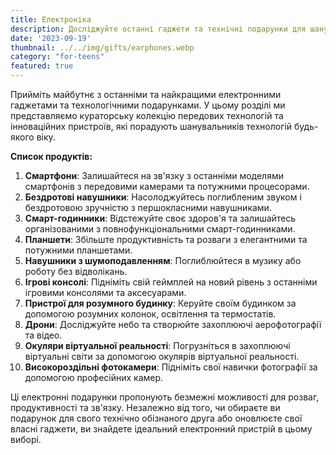 ```yaml
---
title: Електроніка
description: Досліджуйте останні гаджети та технічні подарунки для шанувальників технологій.
date: '2023-09-19'
thumbnail: ../../img/gifts/earphones.webp
category: "for-teens"
featured: true
---
```

Прийміть майбутнє з останніми та найкращими електронними гаджетами та технологічними подарунками. У цьому розділі ми представляємо кураторську колекцію передових технологій та інноваційних пристроїв, які порадують шанувальників технологій будь-якого віку.

**Список продуктів:**
1. **Смартфони**: Залишайтеся на зв'язку з останніми моделями смартфонів з передовими камерами та потужними процесорами.
2. **Бездротові навушники**: Насолоджуйтесь поглибленим звуком і бездротовою зручністю з першокласними навушниками.
3. **Смарт-годинники**: Відстежуйте своє здоров'я та залишайтесь організованими з повнофункціональними смарт-годинниками.
4. **Планшети**: Збільште продуктивність та розваги з елегантними та потужними планшетами.
5. **Навушники з шумоподавленням**: Поглиблюйтеся в музику або роботу без відволікань.
6. **Ігрові консолі**: Підніміть свій геймплей на новий рівень з останніми ігровими консолями та аксесуарами.
7. **Пристрої для розумного будинку**: Керуйте своїм будинком за допомогою розумних колонок, освітлення та термостатів.
8. **Дрони**: Досліджуйте небо та створюйте захоплюючі аерофотографії та відео.
9. **Окуляри віртуальної реальності**: Погрузніться в захоплюючі віртуальні світи за допомогою окулярів віртуальної реальності.
10. **Високороздільні фотокамери**: Підніміть свої навички фотографії за допомогою професійних камер.

Ці електронні подарунки пропонують безмежні можливості для розваг, продуктивності та зв'язку. Незалежно від того, чи обираєте ви подарунок для свого технічно обізнаного друга або оновлюєте свої власні гаджети, ви знайдете ідеальний електронний пристрій в цьому виборі.
